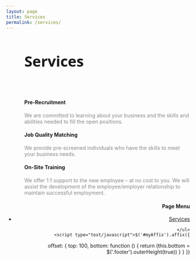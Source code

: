 ```yaml
---
layout: page
title: Services
permalink: /services/
---
```


<div class="row">
<div class="col-md-7" style="margin-left:50px; ">
<h3 style="font-family: 'Open Sans', sans-serif; font-size: 40px;" id="services">Services</h3>
<br>

<h4>Pre-Recruitment</h4>
<div style="color: #888;">
We are committed to learning about your business and the skills and abilities needed to fill the open positions.
</div>

<h4>Job Quality Matching</h4>
<div style="color: #888;">
	We provide pre-screened individuals who have the skills to meet your business needs.
	</div>
<h4>On-Site Training</h4>
<div style="color: #888;">
	 We offer 1:1 support to the new employee – at no cost to you. We will assist the development of the employee/employer relationship to maintain successful employment.
	</div>
</div>


<div class="col-md-4" nav bs-docs-sidenav data-spy="affix-top" data-offset-top="60" data-offset-bottom="200" >
	<h4 style="text-align:right;">Page Menu</h4>
	<ul style="text-align:right;">
		<li><a href="#about">Services</a></li>

	</ul>
	<script type="text/javascript">$('#myAffix').affix({
  offset: {
    top: 100,
    bottom: function () {
      return (this.bottom = $('.footer').outerHeight(true))
    }
  }
})
	</script>
</div>
</div>

